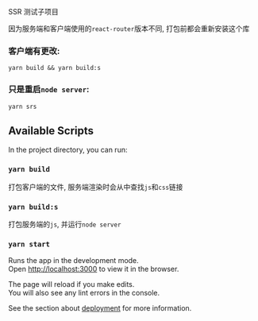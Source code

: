 SSR 测试子项目

因为服务端和客户端使用的`react-router`版本不同, 打包前都会重新安装这个库

### 客户端有更改:

    yarn build && yarn build:s

### 只是重启`node server`:

    yarn srs

## Available Scripts

In the project directory, you can run:

### `yarn build`

打包客户端的文件, 服务端渲染时会从中查找`js`和`css`链接

### `yarn build:s`

打包服务端的`js`, 并运行`node server`

### `yarn start`

Runs the app in the development mode.<br />
Open [http://localhost:3000](http://localhost:3000) to view it in the browser.

The page will reload if you make edits.<br />
You will also see any lint errors in the console.


See the section about [deployment](https://facebook.github.io/create-react-app/docs/deployment) for more information.
